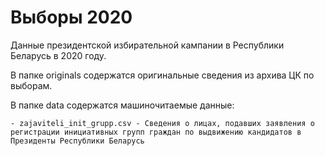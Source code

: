 # Выборы 2020

Данные президентской избирательной кампании в Республики Беларусь в 2020 году.

В папке originals содержатся оригинальные сведения из архива ЦК по выборам.

В папке data содержатся машиночитаемые данные:

	- zajaviteli_init_grupp.csv - Сведения о лицах, подавших заявления о регистрации инициативных групп граждан по выдвижению кандидатов в Президенты Республики Беларусь

